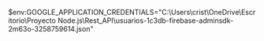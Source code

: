 $env:GOOGLE_APPLICATION_CREDENTIALS="C:\Users\crist\OneDrive\Escritorio\Proyecto Node.js\Rest_API\usuarios-1c3db-firebase-adminsdk-2m63o-3258759614.json"